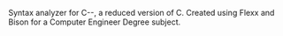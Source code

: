 Syntax analyzer for C--, a reduced version of C. Created using Flexx and Bison for a Computer Engineer Degree subject. 

